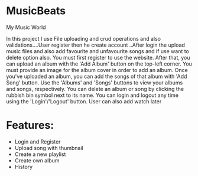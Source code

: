 # MusicBeats

My Music World
 
 
   In this project I use File uploading and crud operations and also validations….User register then he create account ..After login the upload music files and also add favourite and unfavourite songs and if use want to delete option also.
	 You must first register to use the website. After that, you can upload an album with the 'Add Album' button on the top-left corner. You must provide an image for the album cover in order to add an album. Once you've uploaded an album, you can add the songs of that album with 'Add Song' button. Use the 'Albums' and 'Songs' buttons to view your albums and songs, respectively. You can delete an album or song by clicking the rubbish bin symbol next to its name. You can login and logout any time using the 'Login'/'Logout' button.
User can also add watch later
 
 
# Features:
- Login and Register
- Upload song with thumbnail
- Create a new playlist
- Create own album
- History
